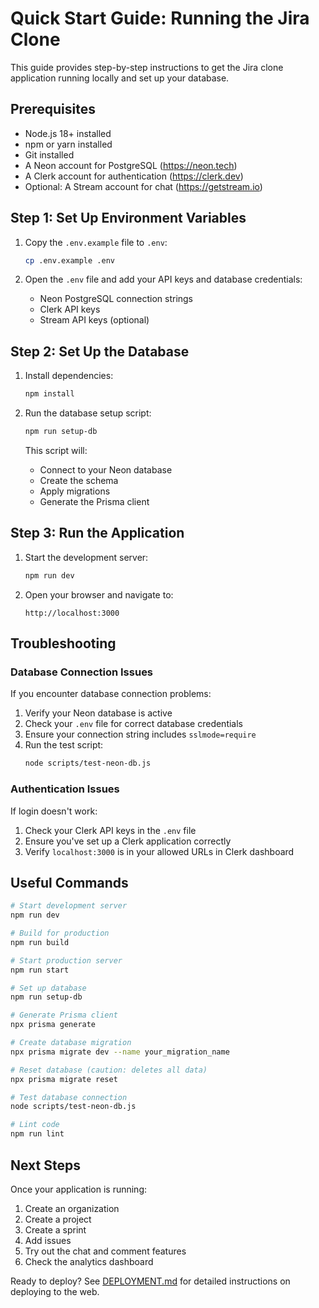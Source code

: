 # Quick Start Guide: Running the Jira Clone

This guide provides step-by-step instructions to get the Jira clone application running locally and set up your database.

## Prerequisites

- Node.js 18+ installed
- npm or yarn installed
- Git installed
- A Neon account for PostgreSQL (https://neon.tech)
- A Clerk account for authentication (https://clerk.dev)
- Optional: A Stream account for chat (https://getstream.io)

## Step 1: Set Up Environment Variables

1. Copy the `.env.example` file to `.env`:
   ```bash
   cp .env.example .env
   ```

2. Open the `.env` file and add your API keys and database credentials:
   - Neon PostgreSQL connection strings
   - Clerk API keys
   - Stream API keys (optional)

## Step 2: Set Up the Database

1. Install dependencies:
   ```bash
   npm install
   ```

2. Run the database setup script:
   ```bash
   npm run setup-db
   ```

   This script will:
   - Connect to your Neon database
   - Create the schema
   - Apply migrations
   - Generate the Prisma client

## Step 3: Run the Application

1. Start the development server:
   ```bash
   npm run dev
   ```

2. Open your browser and navigate to:
   ```
   http://localhost:3000
   ```

## Troubleshooting

### Database Connection Issues

If you encounter database connection problems:

1. Verify your Neon database is active
2. Check your `.env` file for correct database credentials
3. Ensure your connection string includes `sslmode=require`
4. Run the test script:
   ```bash
   node scripts/test-neon-db.js
   ```

### Authentication Issues

If login doesn't work:

1. Check your Clerk API keys in the `.env` file
2. Ensure you've set up a Clerk application correctly
3. Verify `localhost:3000` is in your allowed URLs in Clerk dashboard

## Useful Commands

```bash
# Start development server
npm run dev

# Build for production
npm run build

# Start production server
npm run start

# Set up database
npm run setup-db

# Generate Prisma client
npx prisma generate

# Create database migration
npx prisma migrate dev --name your_migration_name

# Reset database (caution: deletes all data)
npx prisma migrate reset

# Test database connection
node scripts/test-neon-db.js

# Lint code
npm run lint
```

## Next Steps

Once your application is running:

1. Create an organization
2. Create a project
3. Create a sprint
4. Add issues
5. Try out the chat and comment features
6. Check the analytics dashboard

Ready to deploy? See [DEPLOYMENT.md](./DEPLOYMENT.md) for detailed instructions on deploying to the web.